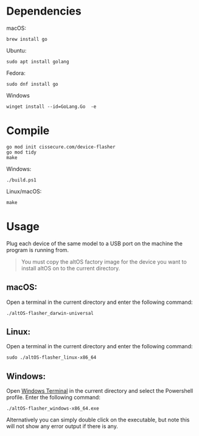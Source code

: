 # Dependencies
macOS:
```
brew install go
```
Ubuntu:
```
sudo apt install golang
```
Fedora:
```
sudo dnf install go
```
Windows
```
winget install --id=GoLang.Go  -e
```

# Compile
```
go mod init cissecure.com/device-flasher
go mod tidy
make
```
Windows:
```
./build.ps1
```
Linux/macOS:
```
make
```

# Usage
Plug each device of the same model to a USB port on the machine the program is running from.
> You must copy the altOS factory image for the device you want to install altOS on to the current directory.

## macOS:
Open a terminal in the current directory and enter the following command:
```
./altOS-flasher_darwin-universal
```
## Linux:
Open a terminal in the current directory and enter the following command:
```
sudo ./altOS-flasher_linux-x86_64
```
## Windows:
Open [Windows Terminal](https://learn.microsoft.com/en-us/windows/terminal/install) in the current directory and select the Powershell profile. Enter the following command:
```
./altOS-flasher_windows-x86_64.exe
```

Alternatively you can simply double click on the executable, but note this will not show any error output if there is any.

